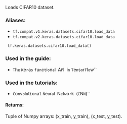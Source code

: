 
Loads CIFAR10 dataset.
### Aliases:
- `tf.compat.v1.keras.datasets.cifar10.load_data`
- `tf.compat.v2.keras.datasets.cifar10.load_data`

```
 tf.keras.datasets.cifar10.load_data()
```
### Used in the guide:
- ``T``h``e`` ``K``e``r``a``s`` ``f``u``n``c``t``i``o``n``a``l`` ``A``P``I`` ``i``n`` ``T``e``n``s``o``r``F``l``o``w``
### Used in the tutorials:
- ``C``o``n``v``o``l``u``t``i``o``n``a``l`` ``N``e``u``r``a``l`` ``N``e``t``w``o``r``k`` ``(``C``N``N``)``
#### Returns:

Tuple of Numpy arrays: (x_train, y_train), (x_test, y_test).
